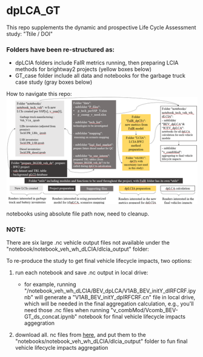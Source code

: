 # dpLCA_GT

This repo supplements the dynamic and prospective Life Cycle Assessment study: "Ttile / DOI" 

### Folders have been re-structured as: 
- dpLCIA folders include FaIR metrics running, then preparing LCIA methods for brightway2 projects (yellow boxes below)
- GT_case folder include all data and notebooks for the garbage truck case study (gray boxes below)

How to navigate this repo: 
![flowchart](image/image.png)


notebooks using absolute file path now, need to cleanup. 


### NOTE:

There are six large .nc vehicle output files not available under the "notebook/notebook_veh_wh_dLCIA/dlcia_output" folder:  

To re-produce the study to get final vehicle lifecycle impacts, two options: 
1.  run each notebook and save .nc output in local drive:
      -  for example, running "/notebook_veh_wh_dLCIA/BEV_dpLCA/V1AB_BEV_initY_dIRFCRF.ipynb" will generate a "V1AB_BEV_initY_dpIRFCRF.cn" file in local drive, which will be needed in the final aggregation calculation, e.g., you'll need those .nc files when running "v_combMod/Vcomb_BEV-GT_ds_concat.ipynb" notebook for final vehicle lifecycle impacts aggegration 

2.  download all. nc files from [here](https://drive.google.com/drive/folders/17XLtAt03GfyccHjU5_23MGgRrZBVQNby), and put them to the "notebooks/notebook_veh_wh_dLCIA/dlcia_output" folder to fun final vehicle lifecycle impacts aggregation
